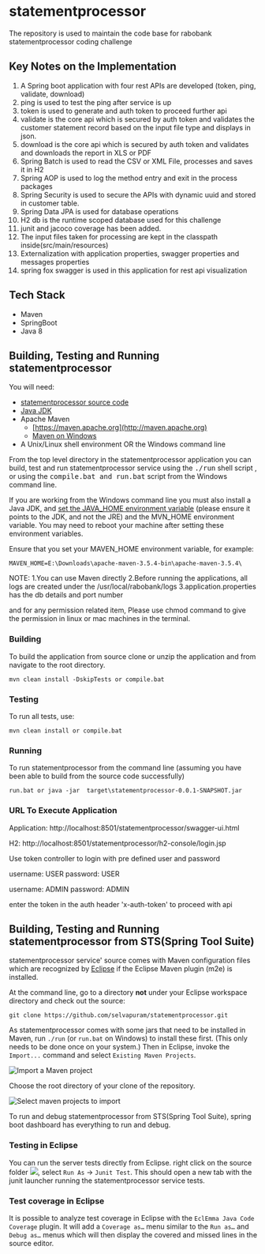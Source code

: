 # statementprocessor
The repository is used to maintain the code base for rabobank statementprocessor coding challenge

## Key Notes on the Implementation
1. A Spring boot application with four rest APIs are developed (token, ping, validate, download)
2. ping is used to test the ping after service is up
3. token is used to generate and auth token to proceed further api
4. validate is the core api which is secured by auth token and validates the customer statement record based on the input file type and displays in json.
5. download is the core api which is secured by auth token and validates and downloads the report in XLS or PDF
6. Spring Batch is used to read the CSV or XML File, processes and saves it in H2
7. Spring AOP is used to log the method entry and exit in the process packages
8. Spring Security is used to secure the APIs with dynamic uuid and stored in customer table.
9. Spring Data JPA is used for database operations
10. H2 db is the runtime scoped database used for this challenge
11. junit and jacoco coverage has been added.
12. The input files taken for processing are kept in the classpath inside(src/main/resources)
13. Externalization with application properties, swagger properties and messages properties
14. spring fox swagger is used in this application for rest api visualization

## Tech Stack
* Maven
* SpringBoot
* Java 8

## Building, Testing and Running statementprocessor

You will need:
* [statementprocessor source code](https://github.com/selvapuram/statementprocessor)
* [Java JDK](http://java.sun.com/javase/downloads/index.jsp)
* Apache Maven
    * [https://maven.apache.org](http://maven.apache.org)
    * [Maven on Windows](https://maven.apache.org/guides/getting-started/windows-prerequisites.html)
* A Unix/Linux shell environment OR the Windows command line

From the top level directory in the statementprocessor application you can build, test and run statementprocessor service using the <tt>./run</tt> shell script , or using the <tt>compile.bat and run.bat</tt> script from the Windows command line.

If you are working from the Windows command line you must also install a Java JDK, and [set the JAVA_HOME environment variable](http:confluence.atlassian.com/display/DOC/Setting+the+JAVA\_HOME+Variable+in+Windows) (please ensure it points to the JDK, and not the JRE) and the MVN\_HOME environment variable. You may need to reboot your machine after setting these environment variables. 

Ensure that you set your MAVEN_HOME environment variable, for example:

```MAVEN_HOME=E:\Downloads\apache-maven-3.5.4-bin\apache-maven-3.5.4\```

NOTE: 
1.You can use Maven directly
2.Before running the applications, all logs are created under the /usr/local/rabobank/logs
3.application.properties has the db details and port number

and for any permission related item, Please use 
chmod command to give the permission in linux or mac machines in the terminal.


### Building
To build the application from source clone or unzip the application and from navigate to the root directory.
```
mvn clean install -DskipTests or compile.bat
```

### Testing
To run all tests, use:
```
mvn clean install or compile.bat
```



### Running
To run statementprocessor from the command line (assuming you have been able to build from the source code successfully)
```
run.bat or java -jar  target\statementprocessor-0.0.1-SNAPSHOT.jar
```

### URL To Execute Application
Application:  http://localhost:8501/statementprocessor/swagger-ui.html

H2: http://localhost:8501/statementprocessor/h2-console/login.jsp

Use token controller to login with pre defined user and password

username: USER
password: USER

username: ADMIN
password: ADMIN

enter the token in the auth header 'x-auth-token' to proceed with api

## Building, Testing and Running statementprocessor from STS(Spring Tool Suite)
statementprocessor service' source comes with Maven configuration files which are recognized by [Eclipse](http://www.eclipse.org/) if the Eclipse Maven plugin (m2e) is installed.

At the command line, go to a directory **not** under your Eclipse workspace directory and check out the source:

```
git clone https://github.com/selvapuram/statementprocessor.git
```
As statementprocessor comes with some jars that need to be installed in Maven, run `./run` (or `run.bat` on Windows) to install these first. (This only needs to be done once on your system.)
Then in Eclipse, invoke the `Import...` command and select `Existing Maven Projects`. 

![Import a Maven project](images/Eclipse/eclipse-1.png)

Choose the root directory of your clone of the repository.

![Select maven projects to import](images/Eclipse/eclipse-2.png)

To run and debug statementprocessor from STS(Spring Tool Suite), spring boot dashboard has everything to run and debug.



### Testing in Eclipse

You can run the server tests directly from Eclipse. right click on the source folder ![](src/test/java), select `Run As` -> `Junit Test`. This should open a new tab with the junit launcher running the statementprocessor service tests.

### Test coverage in Eclipse

It is possible to analyze test coverage in Eclipse with the `EclEmma Java Code Coverage` plugin. It will add a `Coverage as…` menu similar to the `Run as…` and `Debug as…` menus which will then display the covered and missed lines in the source editor.
